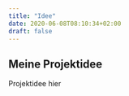 ```yaml
---
title: "Idee"
date: 2020-06-08T08:10:34+02:00
draft: false
---
```


## Meine Projektidee

Projektidee hier
